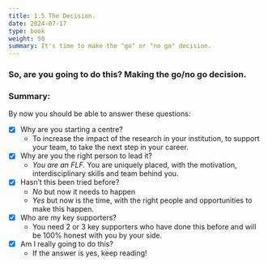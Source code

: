 ```yaml
---
title: 1.5 The Decision.
date: 2024-07-17
type: book
weight: 50
summary: It's time to make the "go" or "no go" decision.
---
```


### So, are you going to do this? Making the go/no go decision.

### Summary:

By now you should be able to answer these questions:

- [x] Why are you starting a centre?
	- To increase the impact of the research in your institution, to support your team, to take the next step in your career.
- [x] Why are you the right person to lead it?
	- *You are an FLF.* You are uniquely placed, with the motivation, interdisciplinary skills and team behind you.
- [x] Hasn’t this been tried before?
	- *No* but now it needs to happen
	- *Yes* but now is the time, with the right people and opportunities to make this happen.
- [x] Who are my key supporters?
	- You need 2 or 3 key supporters who have done this before and will be 100% honest with you by your side.
- [X] Am I really going to do this?
	- If the answer is yes, keep reading!

